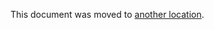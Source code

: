 This document was moved to [another location](../administration/disaster_recovery/bring_primary_back.md).
